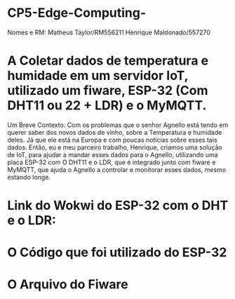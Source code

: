 # CP5-Edge-Computing-

Nomes e RM:
Matheus Taylor/RM556211
Henrique Maldonado/557270

# A Coletar dados de temperatura e humidade em um servidor IoT, utilizado um fiware, ESP-32 (Com DHT11 ou 22 + LDR) e o MyMQTT.

Um Breve Contexto:
Com os problemas que o senhor Agnello está tendo em querer saber dos novos dados de vinho,  sobre a Temperatura e humidade deles. Já que ele está na Europa e com poucas notícias sobre esses tais dados. Então, eu e meu parceiro trabalho, Henrique, criamos uma solução de IoT, para ajudar a mandar esses dados para o Agnello, utilizando uma placa ESP-32 com O DHT11 e o LDR, que é integrado junto com fiware e MyMQTT, que ajuda o Agnello a controlar e monitorar esses dados, mesmo estando longe.



# Link do Wokwi do ESP-32 com o DHT e o LDR:

# O Código que foi utilizado do ESP-32

# O Arquivo do Fiware

